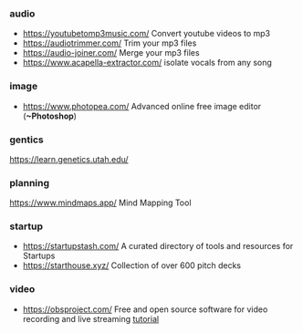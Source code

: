 ### audio

* https://youtubetomp3music.com/ Convert youtube videos to mp3
* https://audiotrimmer.com/ Trim your mp3 files
* https://audio-joiner.com/ Merge your mp3 files
* https://www.acapella-extractor.com/ isolate vocals from any song

### image
* https://www.photopea.com/ Advanced online free image editor (**~Photoshop**)

### gentics
https://learn.genetics.utah.edu/ 

### planning
https://www.mindmaps.app/ Mind Mapping Tool

### startup
* https://startupstash.com/ A curated directory of tools and resources for Startups
* https://starthouse.xyz/ Collection of over 600 pitch decks

### video
* https://obsproject.com/ Free and open source software for video recording and live streaming [tutorial](https://youtu.be/DTk99mHDX_I)
